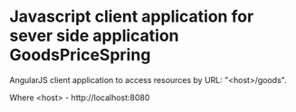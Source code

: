 # Javascript client application for sever side application GoodsPriceSpring

AngularJS client application to access resources by URL:  "&lt;host>/goods".

Where &lt;host> - http://localhost:8080
